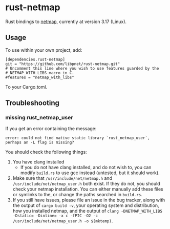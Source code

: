 # rust-netmap

Rust bindings to [netmap](http://info.iet.unipi.it/~luigi/netmap/), currently
at version 3.17 (Linux).

## Usage

To use within your own project, add:

```
[dependencies.rust-netmap]
git = "https://github.com/libpnet/rust-netmap.git"
# Uncomment this line where you wish to use features guarded by the
# NETMAP_WITH_LIBS macro in C.
#features = "netmap_with_libs"
```

To your Cargo.toml.

## Troubleshooting

### missing rust_netmap_user

If you get an error containing the message:

```
error: could not find native static library `rust_netmap_user`, perhaps an -L flag is missing?
```

You should check the following things:

 1. You have clang installed
    * If you do not have clang installed, and do not wish to, you can modify
      `build.rs` to use gcc instead (untested, but it should work).
 2. Make sure that `/usr/include/net/netmap.h` and
    `/usr/include/net/netmap_user.h` both exist. If they do not, you should
    check your netmap installation. You can either manually add these files or
    symlinks to the, or change the paths searched in `build.rs`.
 3. If you still have issues, please file an issue in the bug tracker, along
 with the output of `cargo build -v`, your operating system and distribution,
 how you installed netmap, and the output of `clang -DNETMAP_WITH_LIBS
 -Dstatic= -Dinline= -x c -fPIC -O2 -c /usr/include/net/netmap_user.h -o
 $(mktemp)`.
